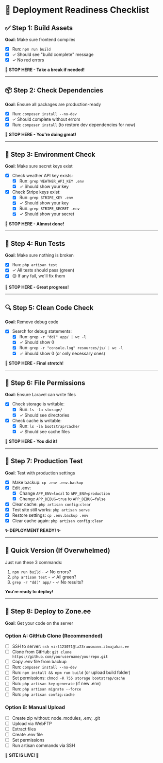 # 🚀 Deployment Readiness Checklist

## ✅ Step 1: Build Assets
**Goal**: Make sure frontend compiles

- [x] Run: `npm run build`
- [x] ✓ Should see "build complete" message
- [x] ✓ No red errors

**🛑 STOP HERE - Take a break if needed!**

---

## 📦 Step 2: Check Dependencies
**Goal**: Ensure all packages are production-ready

- [x] Run: `composer install --no-dev`
- [x] ✓ Should complete without errors
- [x] Run: `composer install` (to restore dev dependencies for now)

**🛑 STOP HERE - You're doing great!**

---

## 🔧 Step 3: Environment Check
**Goal**: Make sure secret keys exist

- [x] Check weather API key exists:
  -[x] Run: `grep WEATHER_API_KEY .env`
  -[x] ✓ Should show your key
- [x] Check Stripe keys exist:
  - [x] Run: `grep STRIPE_KEY .env`
  - [x] ✓ Should show your key
  - [x] Run: `grep STRIPE_SECRET .env`
  - [x] ✓ Should show your secret

**🛑 STOP HERE - Almost done!**

---

## 🧪 Step 4: Run Tests
**Goal**: Make sure nothing is broken

- [x] Run: `php artisan test`
- [x] ✓ All tests should pass (green)
- [x] 🟡 If any fail, we'll fix them

**🛑 STOP HERE - Great progress!**

---

## 🔍 Step 5: Clean Code Check
**Goal**: Remove debug code

- [x] Search for debug statements:
  - [x] Run: `grep -r "dd(" app/ | wc -l`
  - [x] ✓ Should show 0
  - [x] Run: `grep -r "console.log" resources/js/ | wc -l`
  - [x] ✓ Should show 0 (or only necessary ones)

**🛑 STOP HERE - Final stretch!**

---

## 📂 Step 6: File Permissions
**Goal**: Ensure Laravel can write files

- [x] Check storage is writable:
  - [x] Run: `ls -la storage/`
  - [x] ✓ Should see directories
- [x] Check cache is writable:
  - [x] Run: `ls -la bootstrap/cache/`
  - [x] ✓ Should see cache files

**🛑 STOP HERE - You did it!**

---

## 🎉 Step 7: Production Test
**Goal**: Test with production settings

- [x] Make backup: `cp .env .env.backup`
- [x] Edit .env:
  - [x] Change `APP_ENV=local` to `APP_ENV=production`
  - [x] Change `APP_DEBUG=true` to `APP_DEBUG=false`
- [x] Clear cache: `php artisan config:clear`
- [x] Test site still works: `php artisan serve`
- [x] Restore settings: `cp .env.backup .env`
- [x] Clear cache again: `php artisan config:clear`

**✨ DEPLOYMENT READY! ✨**

---

## 🎯 Quick Version (If Overwhelmed)
Just run these 3 commands:
1. `npm run build` - ✓ No errors?
2. `php artisan test` - ✓ All green?
3. `grep -r "dd(" app/` - ✓ No results?

**You're ready to deploy!**

---

## 🚢 Step 8: Deploy to Zone.ee
**Goal**: Get your code on the server

### Option A: GitHub Clone (Recommended)
- [ ] SSH to server: `ssh virt123071@ta23ruusmann.itmajakas.ee`
- [ ] Clone from GitHub: `git clone https://github.com/yourusername/yourrepo.git`
- [ ] Copy .env file from backup
- [ ] Run: `composer install --no-dev`
- [ ] Run: `npm install && npm run build` (or upload build folder)
- [ ] Set permissions: `chmod -R 755 storage bootstrap/cache`
- [ ] Run: `php artisan key:generate` (if new .env)
- [ ] Run: `php artisan migrate --force`
- [ ] Run: `php artisan config:cache`

### Option B: Manual Upload
- [ ] Create zip without: node_modules, .env, .git
- [ ] Upload via WebFTP
- [ ] Extract files
- [ ] Create .env file
- [ ] Set permissions
- [ ] Run artisan commands via SSH

**🎉 SITE IS LIVE! 🎉**